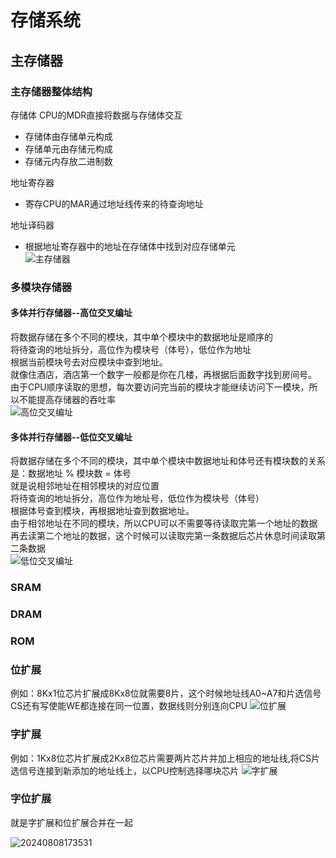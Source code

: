 # 存储系统
## 主存储器
### 主存储器整体结构
存储体
CPU的MDR直接将数据与存储体交互
+ 存储体由存储单元构成
+ 存储单元由存储元构成
+ 存储元内存放二进制数

地址寄存器
+ 寄存CPU的MAR通过地址线传来的待查询地址

地址译码器
+ 根据地址寄存器中的地址在存储体中找到对应存储单元<br>
![主存储器](https://github.com/user-attachments/assets/96ffc268-2abd-431b-a472-60dfcd673eaf)
### 多模块存储器
#### 多体并行存储器--高位交叉编址
将数据存储在多个不同的模块，其中单个模块中的数据地址是顺序的<br>
将待查询的地址拆分，高位作为模块号（体号），低位作为地址<br>
根据当前模块号去对应模块中查到地址。<br>
就像住酒店，酒店第一个数字一般都是你在几楼，再根据后面数字找到房间号。<br>
由于CPU顺序读取的思想，每次要访问完当前的模块才能继续访问下一模块，所以不能提高存储器的吞吐率<br>
![高位交叉编址](https://github.com/user-attachments/assets/c690c3d5-947b-43ea-9167-a3f6ea4cea8b)
#### 多体并行存储器--低位交叉编址
将数据存储在多个不同的模块，其中单个模块中数据地址和体号还有模块数的关系是：数据地址 % 模块数 = 体号<br>
就是说相邻地址在相邻模块的对应位置<br>
将待查询的地址拆分，高位作为地址号，低位作为模块号（体号）<br>
根据体号查到模块，再根据地址查到数据地址。<br>
由于相邻地址在不同的模块，所以CPU可以不需要等待读取完第一个地址的数据再去读第二个地址的数据，这个时候可以读取完第一条数据后芯片休息时间读取第二条数据<br>
![低位交叉编址](https://github.com/user-attachments/assets/ea6bd8ac-c30f-4815-a227-5b53bf158014)

### SRAM

### DRAM

### ROM


### 位扩展
例如：8Kx1位芯片扩展成8Kx8位就需要8片，这个时候地址线A0~A7和片选信号CS还有写使能WE都连接在同一位置，数据线则分别连向CPU
![位扩展](https://github.com/user-attachments/assets/930c618b-01bf-4d1f-8f59-961e97aeec01)

### 字扩展
例如：1Kx8位芯片扩展成2Kx8位芯片需要两片芯片并加上相应的地址线,将CS片选信号连接到新添加的地址线上，以CPU控制选择哪块芯片
![字扩展](https://github.com/user-attachments/assets/dfb13276-897c-496b-b8ff-c7febe6cdde0)

### 字位扩展
就是字扩展和位扩展合并在一起

![20240808173531](https://github.com/user-attachments/assets/58b9e420-16f5-43dc-840a-9a989ddf3e0f)

